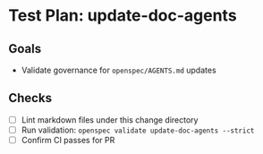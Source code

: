 # Test Plan: update-doc-agents

## Goals
- Validate governance for `openspec/AGENTS.md` updates

## Checks
- [ ] Lint markdown files under this change directory
- [ ] Run validation: `openspec validate update-doc-agents --strict`
- [ ] Confirm CI passes for PR

